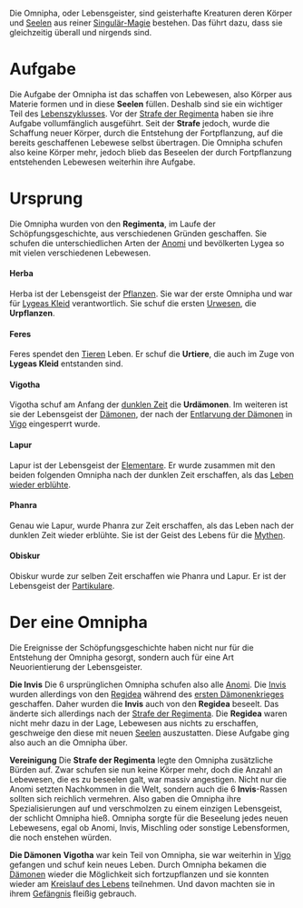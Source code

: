 Die Omnipha, oder Lebensgeister, sind geisterhafte Kreaturen deren Körper und [Seelen](Die%20Seele) aus reiner [Singulär-Magie](Die%20Magie#Ordnungen) bestehen. Das führt dazu, dass sie gleichzeitig überall und nirgends sind.

# Aufgabe
Die Aufgabe der Omnipha ist das schaffen von Lebewesen, also Körper aus Materie formen und in diese **Seelen** füllen. Deshalb sind sie ein wichtiger Teil des [Lebenszyklusses](Der%20Zyklus%20des%20Lebens.md). Vor der [Strafe der Regimenta](Die%20Strafe%20der%20Regimenta) haben sie ihre Aufgabe vollumfänglich ausgeführt. Seit der **Strafe** jedoch, wurde die Schaffung neuer Körper, durch die Entstehung der Fortpflanzung, auf die bereits geschaffenen Lebewese selbst übertragen.
Die Omnipha schufen also keine Körper mehr, jedoch blieb das Beseelen der durch Fortpflanzung entstehenden Lebewesen weiterhin ihre Aufgabe.

# Ursprung
Die Omnipha wurden von den **Regimenta**, im Laufe der Schöpfungsgeschichte, aus verschiedenen Gründen geschaffen. Sie schufen die unterschiedlichen Arten der [Anomi](Die%20Anomi.md) und bevölkerten Lygea so mit vielen verschiedenen Lebewesen.
#### Herba
Herba ist der Lebensgeist der [Pflanzen](Die%20Pflanzen.md). Sie war der erste Omnipha und war für [Lygeas Kleid](Lygeas%20Kleid) verantwortlich. Sie schuf die ersten [Urwesen](Die%20Urwesen.md), die **Urpflanzen**.
#### Feres
Feres spendet den [Tieren](Die%20Tiere.md) Leben. Er schuf die **Urtiere**, die auch im Zuge von **Lygeas Kleid** entstanden sind.
#### Vigotha
Vigotha schuf am Anfang der [dunklen Zeit](Die%20Dunkle%20Zeit.md) die **Urdämonen**. Im weiteren ist sie der Lebensgeist der [Dämonen](Die%20Dämonen.md), der nach der [Entlarvung der Dämonen](Die%20Entlarvung%20der%20Dämonen.md) in [Vigo](Die%20Sterne#Vigo) eingesperrt wurde.
#### Lapur
Lapur ist der Lebensgeist der [Elementare](Die%20Elementare.md). Er wurde zusammen mit den beiden folgenden Omnipha nach der dunklen Zeit erschaffen, als das [Leben wieder erblühte](Das%20Leben%20Erblüht.md).
#### Phanra
Genau wie Lapur, wurde Phanra zur Zeit erschaffen, als das Leben nach der dunklen Zeit wieder erblühte. Sie ist der Geist des Lebens für die [Mythen](Die%20Mythen.md).
#### Obiskur
Obiskur wurde zur selben Zeit erschaffen wie Phanra und Lapur. Er ist der Lebensgeist der [Partikulare](Die%20Partikulare.md).

# Der eine Omnipha
Die Ereignisse der Schöpfungsgeschichte haben nicht nur für die Entstehung der Omnipha gesorgt, sondern auch für eine Art Neuorientierung der Lebensgeister.

**Die Invis**
Die 6 ursprünglichen Omnipha schufen also alle [Anomi](Die%20Anomi). Die [Invis](Die%20Invis) wurden allerdings von den [Regidea](Die%20Regidea.md) während des [ersten Dämonenkrieges](Der%20Erste%20Dämonenkrieg) geschaffen. Daher wurden die **Invis** auch von den **Regidea** beseelt.
Das änderte sich allerdings nach der [Strafe der Regimenta](Die%20Strafe%20der%20Regimenta). Die **Regidea** waren nicht mehr dazu in der Lage, Lebewesen aus nichts zu erschaffen, geschweige den diese mit neuen [Seelen](Die%20Seele) auszustatten. Diese Aufgabe ging also auch an die Omnipha über.

**Vereinigung**
Die **Strafe der Regimenta** legte den Omnipha zusätzliche Bürden auf. Zwar schufen sie nun keine Körper mehr, doch die Anzahl an Lebewesen, die es zu beseelen galt, war massiv angestigen. Nicht nur die Anomi setzten Nachkommen in die Welt, sondern auch die
6 **Invis**-Rassen sollten sich reichlich vermehren.
Also gaben die Omnipha ihre Spezialisierungen auf und verschmolzen zu einem einzigen Lebensgeist, der schlicht Omnipha hieß. Omnipha sorgte für die Beseelung jedes neuen Lebewesens, egal ob Anomi, Invis, Mischling oder sonstige Lebensformen, die noch enstehen würden.

**Die Dämonen**
**Vigotha** war kein Teil von Omnipha, sie war weiterhin in [Vigo](Die%20Sterne#Vigo) gefangen und schuf kein neues Leben. Durch Omnipha bekamen die [Dämonen](Die%20Dämonen) wieder die Möglichkeit sich fortzupflanzen und sie konnten wieder am [Kreislauf des Lebens](Der%20Zyklus%20des%20Lebens) teilnehmen. Und davon machten sie in ihrem [Gefängnis](Yhra) fleißig gebrauch.
